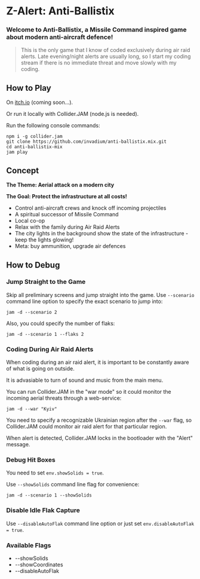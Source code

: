 # Z-Alert: Anti-Ballistix

### Welcome to Anti-Ballistix, a Missile Command inspired game about modern anti-aircraft defence!

> This is the only game that I know of coded exclusively during air raid alerts.
> Late evening/night alerts are usually long, so I start my coding stream
> if there is no immediate threat and move slowly with my coding.


## How to Play

On [itch.io](https://invadium.itch.io/) (coming soon...).

Or run it locally with Collider.JAM (node.js is needed).

Run the following console commands:

```
npm i -g collider.jam
git clone https://github.com/invadium/anti-ballistix.mix.git
cd anti-ballistix-mix
jam play
```



## Concept

**The Theme: Aerial attack on a modern city**

**The Goal: Protect the infrastructure at all costs!**

* Control anti-aircraft crews and knock off incoming projectiles
* A spiritual successor of Missile Command
* Local co-op
* Relax with the family during Air Raid Alerts
* The city lights in the background show the state of the infrastructure - keep the lights glowing!
* Meta: buy ammunition, upgrade air defences


## How to Debug

### Jump Straight to the Game

Skip all preliminary screens and jump straight into the game.
Use ```--scenario``` command line option to specify the exact scenario to jump into:

```
jam -d --scenario 2
```

Also, you could specify the number of flaks:

```
jam -d --scenario 1 --flaks 2
```



### Coding During Air Raid Alerts

When coding during an air raid alert, it is important to be
constantly aware of what is going on outside.

It is advasiable to turn of sound and music from the main menu.

You can run Collider.JAM in the "war mode"
so it could monitor the incoming aerial threats
through a web-service:

```
jam -d --war "Kyiv"
```

You need to specify a recognizable Ukrainian region
after the ```--war``` flag, so Collider.JAM could
monitor air raid alert for that particular region.

When alert is detected, Collider.JAM locks
in the bootloader with the "Alert" message.



### Debug Hit Boxes

You need to set ```env.showSolids = true```.

Use ```--showSolids``` command line flag for convenience:

```
jam -d --scenario 1 --showSolids
```


### Disable Idle Flak Capture

Use ```--disableAutoFlak``` command line option or just set ```env.disableAutoFlak = true```.

### Available Flags

* --showSolids
* --showCoordinates
* --disableAutoFlak

